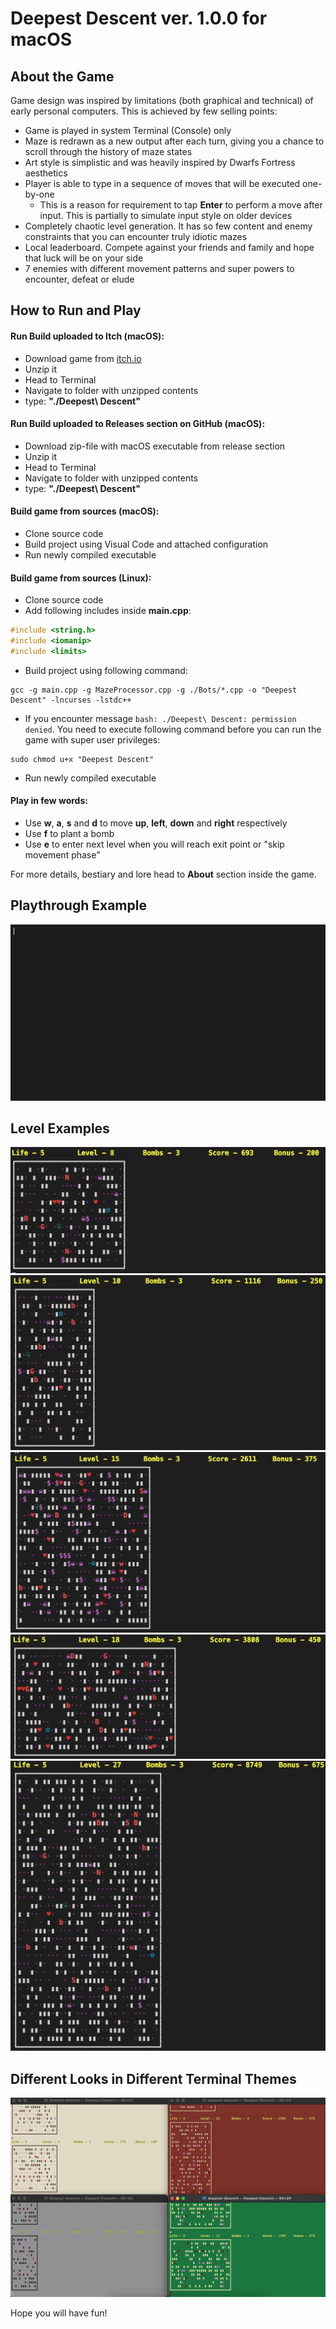 # Deepest Descent ver. 1.0.0 for macOS

## About the Game
Game design was inspired by limitations (both graphical and technical) of early personal computers. This is achieved by few selling points:
* Game is played in system Terminal (Console) only
* Maze is redrawn as a new output after each turn, giving you a chance to scroll through the history of maze states
* Art style is simplistic and was heavily inspired by Dwarfs Fortress aesthetics
* Player is able to type in a sequence of moves that will be executed one-by-one
  * This is a reason for requirement to tap **Enter** to perform a move after input. This is partially to simulate input style on older devices
* Completely chaotic level generation. It has so few content and enemy constraints that you can encounter truly idiotic mazes
* Local leaderboard. Compete against your friends and family and hope that luck will be on your side
* 7 enemies with different movement patterns and super powers to encounter, defeat or elude

## How to Run and Play
#### Run Build uploaded to Itch (macOS):
* Download game from [itch.io](https://vieliashevskyi.itch.io/deepest-descent)
* Unzip it
* Head to Terminal
* Navigate to folder with unzipped contents
* type: **"./Deepest\ Descent"**

#### Run Build uploaded to Releases section on GitHub (macOS):
* Download zip-file with macOS executable from release section
* Unzip it
* Head to Terminal
* Navigate to folder with unzipped contents
* type: **"./Deepest\ Descent"**

#### Build game from sources (macOS):
* Clone source code
* Build project using Visual Code and attached configuration
* Run newly compiled executable

#### Build game from sources (Linux):
* Clone source code
* Add following includes inside **main.cpp**:
```cpp
#include <string.h>
#include <iomanip>
#include <limits>
```
* Build project using following command:
```
gcc -g main.cpp -g MazeProcessor.cpp -g ./Bots/*.cpp -o "Deepest Descent" -lncurses -lstdc++
```
* If you encounter message `bash: ./Deepest\ Descent: permission denied`. You need to execute following command before you can run the game with super user privileges:
```
sudo chmod u+x "Deepest Descent"
```
* Run newly compiled executable

#### Play in few words:
* Use **w**, **a**, **s** and **d** to move **up**, **left**, **down** and **right** respectively
* Use **f** to plant a bomb
* Use **e** to enter next level when you will reach exit point or "skip movement phase"

For more details, bestiary and lore head to **About** section inside the game.

## Playthrough Example
![Quick playthrough](/Img/deepest-descent.gif)

## Level Examples
![Level #1 example](/Img/deepest-descent-lvl-01.png)
![Level #2 example](/Img/deepest-descent-lvl-02.png)
![Level #3 example](/Img/deepest-descent-lvl-03.png)
![Level #4 example](/Img/deepest-descent-lvl-04.png)
![Level #5 example](/Img/deepest-descent-lvl-05.png)

## Different Looks in Different Terminal Themes
![Different colour schemes](/Img/deepest-descent-consoles.png)

Hope you will have fun!
